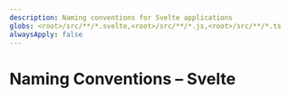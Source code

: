 ```yaml
---
description: Naming conventions for Svelte applications
globs: <root>/src/**/*.svelte,<root>/src/**/*.js,<root>/src/**/*.ts
alwaysApply: false
---
```


# Naming Conventions – Svelte

<!--
TODO: Add content for svelte naming-conventions.
Follow unified schema guidelines.
-->
